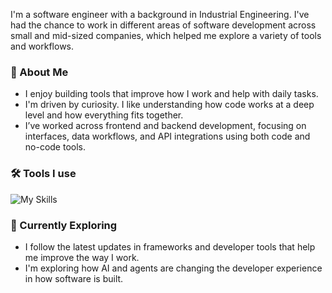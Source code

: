 
I'm a software engineer with a background in Industrial Engineering. I've had the chance to work in different areas of software development across small and mid-sized companies, which helped me explore a variety of tools and workflows.

### 🚀 About Me

* I enjoy building tools that improve how I work and help with daily tasks.
* I'm driven by curiosity. I like understanding how code works at a deep level and how everything fits together.
* I’ve worked across frontend and backend development, focusing on interfaces, data workflows, and API integrations using both code and no-code tools.

### 🛠 Tools I use

![My Skills](https://skillicons.dev/icons?i=python,js,ts,react,nodejs,html,css,gcp,aws,azure)

### 🌱 Currently Exploring

* I follow the latest updates in frameworks and developer tools that help me improve the way I work.
* I'm exploring how AI and agents are changing the developer experience in how software is built.


<!--
**Proce2/Proce2** is a ✨ _special_ ✨ repository because its `README.md` (this file) appears on your GitHub profile.

Here are some ideas to get you started:

- 🔭 I’m currently working on ...
- 🌱 I’m currently learning ...
- 👯 I’m looking to collaborate on ...
- 🤔 I’m looking for help with ...
- 💬 Ask me about ...
- 📫 How to reach me: ...
- 😄 Pronouns: ...
- ⚡ Fun fact: ...
-->
